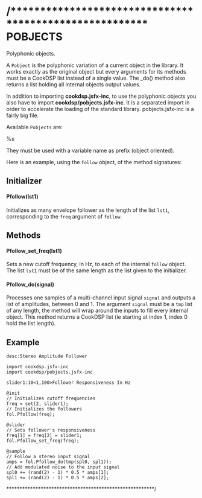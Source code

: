 /******************************************************* 
POBJECTS
========

Polyphonic objects.

A `Pobject` is the polyphonic variation of a current object in
the library. It works exactly as the original object but every
arguments for its methods must be a CookDSP list instead of a 
single value. The _do() method also returns a list holding all 
internal objects output values.  

In addition to importing **cookdsp.jsfx-inc**, to use the polyphonic
objects you also have to import **cookdsp/pobjects.jsfx-inc**. It is
a separated import in order to accelerate the loading of the standard
library. pobjects.jsfx-inc is a fairly big file.

Available `Pobjects` are:
    
%s

They must be used with a variable name as prefix (object oriented).

Here is an example, using the `follow` object, of the method 
signatures:

Initializer
-----------

#### Pfollow(lst1) ####

Initializes as many envelope follower as the length of the list
`lst1`, corresponding to the `freq` argument of `follow`.

Methods
-------

#### Pfollow_set_freq(lst1) ####

Sets a new cutoff frequency, in Hz, to each of the internal
`follow` object. The list `lst1` must be of the same length
as the list given to the initializer.

#### Pfollow_do(signal) ####

Processes one samples of a multi-channel input signal `signal` 
and outputs a list of amplitudes, between 0 and 1. The argument
`signal` must be a `tmp` list of any length, the method will 
wrap around the inputs to fill every internal object. This
method returns a CookDSP list (ie starting at index 1, index 0
hold the list length).

Example
-------

    desc:Stereo Amplitude Follower

    import cookdsp.jsfx-inc
    import cookdsp/pobjects.jsfx-inc

    slider1:10<1,100>Follower Responsiveness In Hz

    @init
    // Initializes cutoff frequencies
    freq = set(2, slider1);
    // Initializes the followers
    fol.Pfollow(freq);

    @slider
    // Sets follower's responsiveness
    freq[1] = freq[2] = slider1;
    fol.Pfollow_set_freq(freq);

    @sample
    // Follow a stereo input signal
    amps = fol.Pfollow_do(tmp(spl0, spl1));
    // Add modulated noise to the input signal
    spl0 += (rand(2) - 1) * 0.5 * amps[1];
    spl1 += (rand(2) - 1) * 0.5 * amps[2];

********************************************************/
